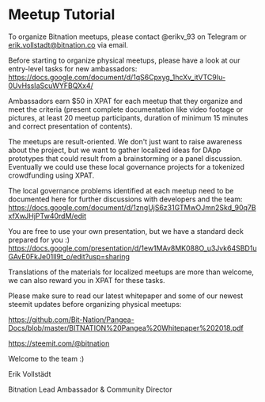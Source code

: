 # Meetup Tutorial

To organize Bitnation meetups, please contact @erikv_93 on Telegram or erik.vollstadt@bitnation.co via email.

Before starting to organize physical meetups, please have a look at our entry-level tasks for new ambassadors: https://docs.google.com/document/d/1qS6Cpxyg_1hcXv_itVTC9Iu-0UvHssIaScuWYFBQXx4/

Ambassadors earn $50 in XPAT for each meetup that they organize and meet the criteria (present complete documentation like video footage or pictures, at least 20 meetup participants, duration of minimum 15 minutes and correct presentation of contents).

The meetups are result-oriented. We don't just want to raise awareness about the project, but we want to gather localized ideas for DApp prototypes that could result from a brainstorming or a panel discussion. Eventually we could use these local governance projects for a tokenized crowdfunding using XPAT. 

The local governance problems identified at each meetup need to be documented here for further discussions with developers and the team: https://docs.google.com/document/d/1zngUjS6z31GTMwOJmn2Skd_90q7BxfXwJHjPTw40rdM/edit

You are free to use your own presentation, but we have a standard deck prepared for you :)
https://docs.google.com/presentation/d/1ew1MAv8MK088O_u3Jvk64SBD1uGAvE0FkJe01ll9t_o/edit?usp=sharing

Translations of the materials for localized meetups are more than welcome, we can also reward you in XPAT for these tasks. 

Please make sure to read our latest whitepaper and some of our newest steemit updates before organizing physical meetups:

https://github.com/Bit-Nation/Pangea-Docs/blob/master/BITNATION%20Pangea%20Whitepaper%202018.pdf

https://steemit.com/@bitnation

Welcome to the team :)

Erik Vollstädt

Bitnation Lead Ambassador & Community Director
